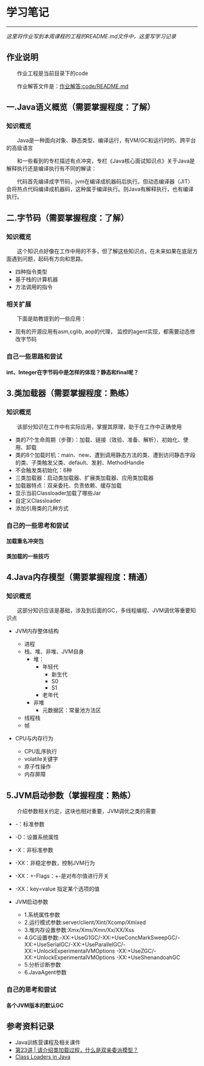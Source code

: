 # 学习笔记
***
*这里将作业写到本周课程的工程的README.md文件中，这里写学习记录*

## 作业说明
&ensp;&ensp;&ensp;&ensp;作业工程是当前目录下的code

&ensp;&ensp;&ensp;&ensp;作业解答文件是：[作业解答:code/README.md](./code/README.md)

## 一.Java语义概览（需要掌握程度：了解）
### 知识概览
&ensp;&ensp;&ensp;&ensp;Java是一种面向对象、静态类型、编译运行，有VM/GC和运行时的、跨平台的高级语言

&ensp;&ensp;&ensp;&ensp;和一些看到的专栏描述有点冲突，专栏《Java核心面试知识点》关于Java是解释执行还是编译执行有不同的解读：

&ensp;&ensp;&ensp;&ensp;代码首先编译成字节码，jvm在编译成机器码后执行。但动态编译器（JIT）会将热点代码编译成机器码，这种属于编译执行。则Java有解释执行，也有编译执行。

## 二.字节码（需要掌握程度：了解）
### 知识概览
&ensp;&ensp;&ensp;&ensp;这个知识点好像在工作中用的不多，但了解这些知识点，在未来如果在底层方面遇到问题，起码有方向和思路。

- 四种指令类型
- 基于栈的计算机器
- 方法调用的指令

### 相关扩展
&ensp;&ensp;&ensp;&ensp;下面是助教提到的一些应用：

- 现有的开源应用有asm,cglib, aop的代理，  监控的agent实现，都需要动态修改字节码

### 自己一些思路和尝试
#### int、Integer在字节码中是怎样的体现？静态和final呢？

## 3.类加载器（需要掌握程度：熟练）
### 知识概览
&ensp;&ensp;&ensp;&ensp;该部分知识在工作中有实际应用，掌握其原理，助于在工作中正确使用

- 类的7个生命周期（步骤）：加载、链接（效验、准备、解析）、初始化、使用、卸载
- 类的8个加载时机：main、new、遭到调用静态方法的类、遭到访问静态字段的类、子类触发父类、default、发射、MethodHandle
- 不会触发类初始化：6种
- 三类加载器：启动类加载器、扩展类加载器、应用类加载器
- 加载器特点：双亲委托、负责依赖、缓存加载
- 显示当前Classloader加载了哪些Jar
- 自定义Classloader
- 添加引用类的几种方式

### 自己的一些思考和尝试
#### 加载重名冲突包

#### 类加载的一些技巧

## 4.Java内存模型（需要掌握程度：精通）
### 知识概览
&ensp;&ensp;&ensp;&ensp;这部分知识应该是基础，涉及到后面的GC，多线程编程、JVM调优等重要知识点

- JVM内存整体结构
    - 进程
    - 栈、堆、非堆、JVM自身
        - 堆：
            - 年轻代
                - 新生代
                - S0
                - S1
            - 老年代
        - 非堆
            - 元数据区：常量池方法区
    - 线程栈
    - 帧

- CPU与内存行为
    - CPU乱序执行
    - volatile关键字
    - 原子性操作
    - 内存屏障

## 5.JVM启动参数（掌握程度：熟练）
&ensp;&ensp;&ensp;&ensp;介绍参数相关约定，这块也相对重要，JVM调优之类的需要

- -：标准参数
- -D：设置系统属性
- -X：非标准参数
- -XX：非稳定参数，控制JVM行为
- -XX：+-Flags：+-是对布尔值进行开关
- -XX：key=value 指定某个选项的值

- JVM启动参数
    - 1.系统属性参数
    - 2.运行模式参数:server/client/Xint/Xcomp/Xmixed
    - 3.堆内存设置参数:Xmx/Xms/Xmn/Xx/XX/Xss
    - 4.GC设置参数:-XX:+UseG1GC/-XX:+UseConcMarkSweepGC/-XX:+UseSerialGC/-XX:+UseParallelGC/-XX:+UnlockExperimentalVMOptions -XX:+UseZGC/-XX:+UnlockExperimentalVMOptions -XX:+UseShenandoahGC
    - 5.分析诊断参数
    - 6.JavaAgent参数

### 自己的思考和尝试
#### 各个JVM版本的默认GC

## 参考资料记录
- Java训练营课程及相关课件
- [第23讲 | 请介绍类加载过程，什么是双亲委派模型？](https://time.geekbang.org/column/article/9946)
- [Class Loaders in Java](https://www.baeldung.com/java-classloaders)
